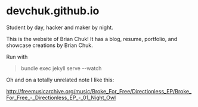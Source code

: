 devchuk.github.io
=================

Student by day, hacker and maker by night.

This is the website of Brian Chuk! It has a blog, resume, portfolio, and showcase creations by Brian Chuk.

Run with
> bundle exec jekyll serve --watch

Oh and on a totally unrelated note I like this:

http://freemusicarchive.org/music/Broke_For_Free/Directionless_EP/Broke_For_Free_-_Directionless_EP_-_01_Night_Owl
